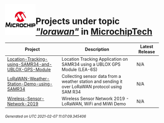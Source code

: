 <img align="left" width="100" height="100" src="logo.jpg">

# Projects under topic [*"lorawan"*](https://github.com/search?q=org%3AMicrochipTech+topic%3Alorawan&type=repository) in [MicrochipTech](https://github.com/MicrochipTech)

|**Project**|**Description**|**Latest Release**|
|---|---|---|
[Location-Tracking-using-SAMR34-and-UBLOX-GPS-Module](https://github.com/MicrochipTech/Location-Tracking-using-SAMR34-and-UBLOX-GPS-Module) | Location Tracking Application on SAMR34 using a UBLOX GPS Module (LEA-6S) | N/A
[LoRaWAN-Weather-Station-Demo-using-SAMR34](https://github.com/MicrochipTech/LoRaWAN-Weather-Station-Demo-using-SAMR34) | Collecting sensor data from a weather station and sending it over LoRaWAN protocol using SAM R34 | N/A
[Wireless-Sensor-Network-2019](https://github.com/MicrochipTech/Wireless-Sensor-Network-2019) | Wireless Sensor Network 2019 - LoRaWAN, WiFi and MiWi Demo | N/A


<sub><i>Generated on UTC 2021-02-07 11:07:09.345406</i></sub>
